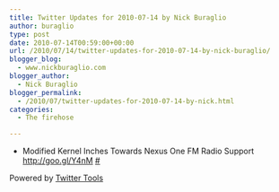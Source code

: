 ```yaml
---
title: Twitter Updates for 2010-07-14 by Nick Buraglio
author: buraglio
type: post
date: 2010-07-14T00:59:00+00:00
url: /2010/07/14/twitter-updates-for-2010-07-14-by-nick-buraglio/
blogger_blog:
  - www.nickburaglio.com
blogger_author:
  - Nick Buraglio
blogger_permalink:
  - /2010/07/twitter-updates-for-2010-07-14-by-nick.html
categories:
  - The firehose

---
```

</p> 

  * Modified Kernel Inches Towards Nexus One FM Radio Support <a href="http://goo.gl/Y4nM" rel="nofollow">http://goo.gl/Y4nM</a> [#][1] 
</ul> 



Powered by [Twitter Tools][2]

 [1]: http://twitter.com/buraglio/statuses/18468307680
 [2]: http://alexking.org/projects/wordpress